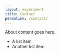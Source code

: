 ```yaml
---
layout: experiment
title: Contact
permalink: /contact/
---
```


About content goes here.

* A list item
* Another list item